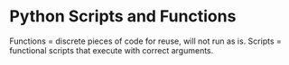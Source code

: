 # Python Scripts and Functions
Functions = discrete pieces of code for reuse, will not run as is.
Scripts = functional scripts that execute with correct arguments. 
